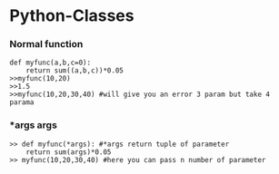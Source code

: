 # Python-Classes

### Normal function

```
def myfunc(a,b,c=0):
    return sum((a,b,c))*0.05
>>myfunc(10,20)
>>1.5
>>myfunc(10,20,30,40) #will give you an error 3 param but take 4 parama
```

### *args args

```
>> def myfunc(*args): #*args return tuple of parameter
    return sum(args)*0.05
>> myfunc(10,20,30,40) #here you can pass n number of parameter
```
